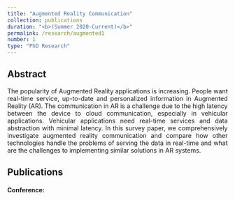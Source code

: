 ```yaml
---
title: "Augmented Reality Communication"
collection: publications
duration: "<b>(Summer 2020-Current)</b>"
permalink: /research/augmented1
number: 1
type: "PhD Research"
---
```


## Abstract
<p align="justify">
The popularity of Augmented Reality applications is increasing. People want real-time service, up-to-date and personalized information in Augmented Reality (AR). The communication in AR is a challenge due to the high latency between the device to cloud communication, especially in vehicular applications. Vehicular applications need real-time services and data abstraction with minimal latency. In this survey paper, we comprehensively investigate augmented reality communication and compare how other technologies handle the problems of serving the data in real-time and what are the challenges to implementing similar solutions in AR systems. </p>

<h2>Publications</h2>
<h4> Conference: </h4>

<!--1. <a href="https://ieeexplore.ieee.org/document/7400698">Optimal allocation of 3G budget for smartphones running heterogeneous applications</a>
-->
